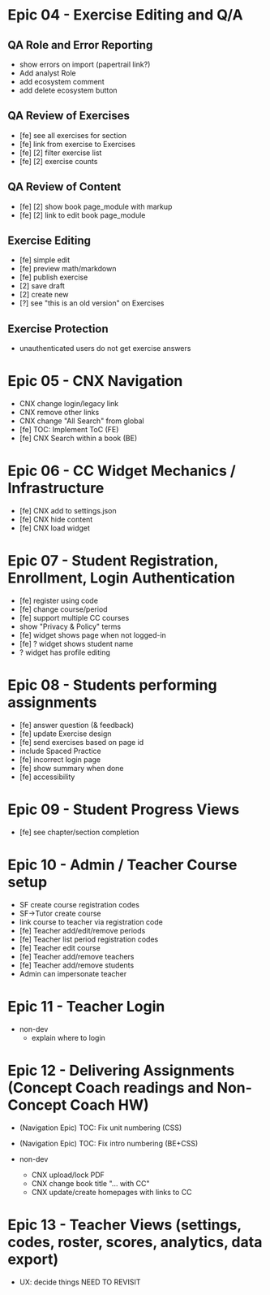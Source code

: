 # Epic 04 - Exercise Editing and Q/A

## QA Role and Error Reporting
- show errors on import (papertrail link?)
- Add analyst Role
- add ecosystem comment
- add delete ecosystem button

## QA Review of Exercises
- [fe] see all exercises for section
- [fe] link from exercise to Exercises
- [fe] [2] filter exercise list
- [fe] [2] exercise counts


## QA Review of Content

- [fe] [2] show book page_module with markup
- [fe] [2] link to edit book page_module


## Exercise Editing

- [fe] simple edit
- [fe] preview math/markdown
- [fe] publish exercise
- [2] save draft
- [2] create new
- [?] see "this is an old version" on Exercises


## Exercise Protection

- unauthenticated users do not get exercise answers



# Epic 05 - CNX Navigation

- CNX change login/legacy link
- CNX remove other links
- CNX change "All Search" from global
- [fe] TOC: Implement ToC (FE)
- [fe] CNX Search within a book (BE)


# Epic 06 - CC Widget Mechanics / Infrastructure 

- [fe] CNX add to settings.json
- [fe] CNX hide content
- [fe] CNX load widget


# Epic 07 - Student Registration, Enrollment, Login Authentication

- [fe] register using code
- [fe] change course/period
- [fe] support multiple CC courses
- show "Privacy & Policy" terms
- [fe] widget shows page when not logged-in
- [fe] ? widget shows student name
- ? widget has profile editing


# Epic 08 - Students performing assignments

- [fe] answer question (& feedback)
- [fe] update Exercise design
- [fe] send exercises based on page id
- include Spaced Practice
- [fe] incorrect login page
- [fe] show summary when done
- [fe] accessibility


# Epic 09 - Student Progress Views

- [fe] see chapter/section completion 


# Epic 10 - Admin / Teacher Course setup

- SF create course registration codes
- SF->Tutor create course
- link course to teacher via registration code
- [fe] Teacher add/edit/remove periods
- [fe] Teacher list period registration codes
- [fe] Teacher edit course
- [fe] Teacher add/remove teachers
- [fe] Teacher add/remove students
- Admin can impersonate teacher


# Epic 11 - Teacher Login 

- non-dev
  - explain where to login


# Epic 12 - Delivering Assignments (Concept Coach readings and Non-Concept Coach HW)

- (Navigation Epic) TOC: Fix unit numbering (CSS)
- (Navigation Epic) TOC: Fix intro numbering (BE+CSS)

- non-dev
  - CNX upload/lock PDF
  - CNX change book title "... with CC"
  - CNX update/create homepages with links to CC


# Epic 13 - Teacher Views (settings, codes, roster, scores, analytics, data export)

- UX: decide things
NEED TO REVISIT

